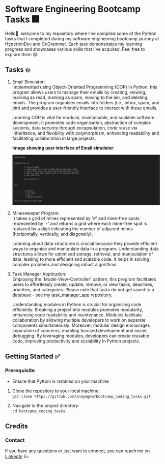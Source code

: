 # Software Engineering Bootcamp Tasks 🎆

Hello👋, welcome to my repository where I've compiled some of the Python tasks that I completed during my software engineering
bootcamp journey at HyperionDev and CoGrammar. Each task demonstrates my learning progress and showcases various skills that
I've acquired. Feel free to explore them 😄.

## Tasks 💥

1. Email Simulator: <br>
   Implemented using Object-Oriented Programming (OOP) in Python, this program allows users to manage their emails by creating,
   viewing, marking as read, marking as spam, moving to the bin, and deleting emails. The program organises emails into folders
   (i.e., inbox, spam, and bin) and provides a user-friendly interface to interact with these emails.

   Learning OOP is vital for modular, maintainable, and scalable software development. It promotes code organisation, abstraction
   of complex systems, data security through encapsulation, code reuse via inheritance, and flexibility with polymorphism, enhancing
   readability and facilitating collaboration in large projects.

   **Image showing user interface of Email simulator**:

   ![User interface of Email program](/Images/email_inbox.png)

2. Minesweeper Program: <br>
   It takes a grid of mines represented by '#' and mine-free spots represented by '-' and returns a grid where each mine-free spot is
   replaced by a digit indicating the number of adjacent mines (horizontally, vertically, and diagonally).
   
   Learning about data structures is crucial because they provide efficient ways to organise and manipulate data in a program.
   Understanding data structures allows for optimised storage, retrieval, and manipulation of data, leading to more efficient
   and scalable code. It helps in solving complex problems and designing robust algorithms.

3. Task Manager Application: <br>
   Employing the 'Model-View-Controller' pattern, this program facilitates users to effortlessly create, update, remove, or view tasks,
   deadlines, priorities, and categories. Please note that tasks do not get saved to a database - see my
   [task_manager_app](https://github.com/andyagdw/task_manager_app) repository.

   Understanding modules in Python is crucial for organising code efficiently. Breaking a project into modules promotes modularity,
   enhancing code readability and maintenance. Modules facilitate collaboration by allowing multiple developers to work on separate
   components simultaneously. Moreover, modular design encourages separation of concerns, enabling focused development and easier
   debugging. By leveraging modules, developers can create reusable code, improving productivity and scalability in Python projects.

## Getting Started ✅

### Prerequisite
- Ensure that Python is installed on your machine

1) Clone the repository to your local machine: <br>
`git clone https://github.com/andyagdw/bootcamp_coding_tasks.git`

2) Navigate to the project directory: <br>
`cd bootcamp_coding_tasks`

## Credits
### Contact

If you have any questions or just want to connect, you can reach me on [LinkedIn](https://www.linkedin.com/in/andyagyeidwumah/) 👍.
